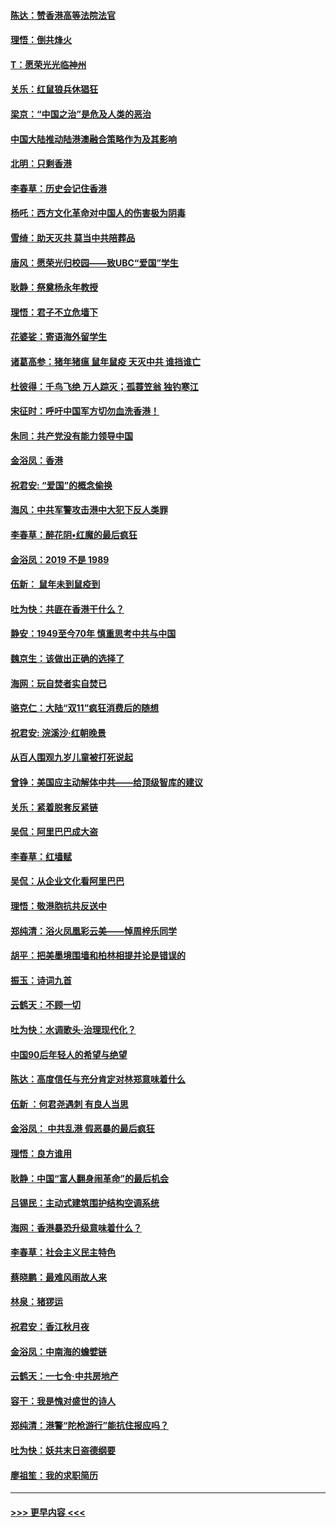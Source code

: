 #### [陈达：赞香港高等法院法官](../pages/nsc993/n11669542.md?t=11211255) 
#### [理悟：倒共烽火](../pages/nsc993/n11668844.md?t=11211255) 
#### [T：愿荣光光临神州](../pages/nsc993/n11668421.md?t=11211255) 
#### [关乐：红鼠狼兵休猖狂](../pages/nsc993/n11668378.md?t=11211255) 
#### [梁京：“中国之治”是危及人类的恶治](../pages/nsc993/n11668328.md?t=11211255) 
#### [中国大陆推动陆港澳融合策略作为及其影响](../pages/nsc993/n11668157.md?t=11211255) 
#### [北明：只剩香港](../pages/nsc993/n11668002.md?t=11211255) 
#### [李春草：历史会记住香港](../pages/nsc993/n11667927.md?t=11211255) 
#### [杨吒：西方文化革命对中国人的伤害极为阴毒](../pages/nsc993/n11664521.md?t=11211255) 
#### [雪绮：助天灭共 莫当中共陪葬品](../pages/nsc993/n11662650.md?t=11211255) 
#### [唐风：愿荣光归校园——致UBC“爱国”学生](../pages/nsc993/n11662194.md?t=11211255) 
#### [耿静：祭奠杨永年教授](../pages/nsc993/n11662514.md?t=11211255) 
#### [理悟：君子不立危墙下](../pages/nsc993/n11662172.md?t=11211255) 
#### [花婆娑：寄语海外留学生](../pages/nsc993/n11662121.md?t=11211255) 
#### [诸葛高参：猪年猪瘟 鼠年鼠疫 天灭中共 谁挡谁亡](../pages/nsc993/n11661980.md?t=11211255) 
#### [杜彼得：千鸟飞绝 万人踪灭；孤蓑笠翁 独钓寒江](../pages/nsc993/n11661170.md?t=11211255) 
#### [宋征时：呼吁中国军方切勿血洗香港！](../pages/nsc993/n11415318.md?t=11211255) 
#### [朱同：共产党没有能力领导中国](../pages/nsc993/n11660421.md?t=11211255) 
#### [金浴凤：香港](../pages/nsc993/n11660419.md?t=11211255) 
#### [祝君安: “爱国”的概念偷换](../pages/nsc993/n11659706.md?t=11211255) 
#### [海风：中共军警攻击港中大犯下反人类罪](../pages/nsc993/n11659632.md?t=11211255) 
#### [李春草：醉花阴•红魔的最后疯狂](../pages/nsc993/n11659287.md?t=11211255) 
#### [金浴凤：2019 不是 1989](../pages/nsc993/n11657663.md?t=11211255) 
#### [伍新： 鼠年未到鼠疫到](../pages/nsc993/n11655098.md?t=11211255) 
#### [吐为快：共匪在香港干什么？](../pages/nsc993/n11654891.md?t=11211255) 
#### [静安：1949至今70年 慎重思考中共与中国](../pages/nsc993/n11651244.md?t=11211255) 
#### [魏京生：该做出正确的选择了](../pages/nsc993/n11653084.md?t=11211255) 
#### [海网：玩自焚者实自焚已](../pages/nsc993/n11652423.md?t=11211255) 
#### [骆克仁：大陆“双11”疯狂消费后的随想](../pages/nsc993/n11652305.md?t=11211255) 
#### [祝君安: 浣溪沙·红朝晚景](../pages/nsc993/n11652258.md?t=11211255) 
#### [从百人围观九岁儿童被打死说起](../pages/nsc993/n11651030.md?t=11211255) 
#### [曾铮：美国应主动解体中共——给顶级智库的建议](../pages/nsc993/n11649888.md?t=11211255) 
#### [关乐：紧着脱套反紧链](../pages/nsc993/n11649069.md?t=11211255) 
#### [吴侃：阿里巴巴成大盗](../pages/nsc993/n11645523.md?t=11211255) 
#### [李春草：红墙赋](../pages/nsc993/n11646389.md?t=11211255) 
#### [吴侃：从企业文化看阿里巴巴](../pages/nsc993/n11645476.md?t=11211255) 
#### [理悟：敬港胞抗共反送中](../pages/nsc993/n11645466.md?t=11211255) 
#### [郑纯清：浴火凤凰彩云美——悼周梓乐同学](../pages/nsc993/n11645155.md?t=11211255) 
#### [胡平：把美墨境围墙和柏林相提并论是错误的](../pages/nsc993/n11645134.md?t=11211255) 
#### [振玉：诗词九首](../pages/nsc993/n11644081.md?t=11211255) 
#### [云鹤天：不顾一切](../pages/nsc993/n11643508.md?t=11211255) 
#### [吐为快：水调歌头·治理现代化？](../pages/nsc993/n11643485.md?t=11211255) 
#### [中国90后年轻人的希望与绝望](../pages/nsc993/n11642317.md?t=11211255) 
#### [陈达：高度信任与充分肯定对林郑意味着什么](../pages/nsc993/n11641441.md?t=11211255) 
#### [伍新 ：何君尧遇刺 有良人当思](../pages/nsc993/n11641503.md?t=11211255) 
#### [金浴凤： 中共乱港  假恶暴的最后疯狂](../pages/nsc993/n11641495.md?t=11211255) 
#### [理悟：良方谁用](../pages/nsc993/n11641463.md?t=11211255) 
#### [耿静：中国“富人翻身闹革命”的最后机会](../pages/nsc993/n11640655.md?t=11211255) 
#### [吕锡民：主动式建筑围护结构空调系统](../pages/nsc993/n11640168.md?t=11211255) 
#### [海网：香港暴恐升级意味着什么？](../pages/nsc993/n11635904.md?t=11211255) 
#### [李春草：社会主义民主特色](../pages/nsc993/n11634657.md?t=11211255) 
#### [蔡晓鹏：最难风雨故人来](../pages/nsc993/n11633145.md?t=11211255) 
#### [林泉：猪猡运](../pages/nsc993/n11631469.md?t=11211255) 
#### [祝君安：香江秋月夜](../pages/nsc993/n11631440.md?t=11211255) 
#### [金浴凤：中南海的蟾嬖链](../pages/nsc993/n11631290.md?t=11211255) 
#### [云鹤天：一七令·中共房地产](../pages/nsc993/n11630084.md?t=11211255) 
#### [容干：我是愧对盛世的诗人](../pages/nsc993/n11630059.md?t=11211255) 
#### [郑纯清：港警“陀枪游行”能抗住报应吗？](../pages/nsc993/n11629999.md?t=11211255) 
#### [吐为快：妖共末日盗德纲要](../pages/nsc993/n11628610.md?t=11211255) 
#### [廖祖笙：我的求职简历](../pages/nsc993/n11628492.md?t=11211255) 

----
#### [ >>> 更早内容 <<< ](../indexes/nsc993-earlier.md)
